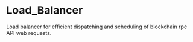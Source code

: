 # Load_Balancer
Load balancer for efficient dispatching and scheduling of blockchain rpc API web requests.
